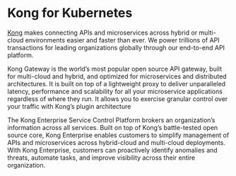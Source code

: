 # Kong for Kubernetes

[Kong](https://konghq.com) makes connecting APIs and microservices across hybrid or multi-cloud environments easier and faster than ever. We power trillions of API transactions for leading organizations globally through our end-to-end API platform.

Kong Gateway is the world’s most popular open source API gateway, built for multi-cloud and hybrid, and optimized for microservices and distributed architectures.  It is built on top of a lightweight proxy to deliver unparalleled latency, performance and scalability for all your microservice applications regardless of where they run. It allows you to exercise granular control over your traffic with Kong’s plugin architecture

The Kong Enterprise Service Control Platform brokers an organization’s information across all services. Built on top of Kong’s battle-tested open source core, Kong Enterprise enables customers to simplify management of APIs and microservices across hybrid-cloud and multi-cloud deployments. With Kong Enterprise, customers can proactively identify anomalies and threats, automate tasks, and improve visibility across their entire organization.
